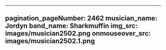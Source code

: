 ------
pagination_pageNumber: 2462
musician_name: Jordyn
band_name: Sharkmuffin
img_src: images/musician2502.png
onmouseover_src: images/musician2502.1.png
------